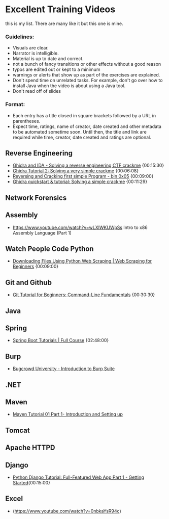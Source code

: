 # Excellent Training Videos
this is my list.  There are many like it but this one is mine.  
### Guidelines:
* Visuals are clear.  
* Narrator is intelligible.
* Material is up to date and correct.
* not a bunch of fancy transitions or other effects without a good reason
* typos are edited out or kept to a minimum
* warnings or alerts that show up as part of the exercises are explained.
* Don't spend time on unrelated tasks.  For example, don't go over how to install Java when the video is about using a Java tool.
* Don't read off of slides 

### Format:
* Each entry has a title closed in square brackets followed by a URL in parentheses.
* Expect time, ratings, name of creator, date created and other metadata to be automated sometime soon. Until then, the title and link are required while time, creator, date created and ratings are optional.  

## Reverse Engineering
* [Ghidra and IDA - Solving a reverse engineering CTF crackme](https://www.youtube.com/watch?v=S06pgk4DjFQ)  {00:15:30}
* [Ghidra Tutorial 2: Solving a very simple crackme](https://www.youtube.com/watch?v=yQTMvtutsjY) {00:06:08}
* [Reversing and Cracking first simple Program - bin 0x05](https://www.youtube.com/watch?v=VroEiMOJPm8) {00:09:00}
* [Ghidra quickstart & tutorial: Solving a simple crackme](https://www.youtube.com/watch?v=fTGTnrgjuGA) {00:11:29}

## Network Forensics
## Assembly
* https://www.youtube.com/watch?v=wLXIWKUWpSs Intro to x86 Assembly Language (Part 1)

## Watch People Code Python
* [Downloading Files Using Python Web Scraping | Web Scraping for Beginners](https://www.youtube.com/watch?v=0v1kp2JTZMA) {00:09:00}

## Git and Github
* [Git Tutorial for Beginners: Command-Line Fundamentals](https://www.youtube.com/watch?v=HVsySz-h9r4) {00:30:30}

## Java

## Spring
* [Spring Boot Tutorials | Full Course](https://www.youtube.com/watch?v=35EQXmHKZYs) {02:48:00}
## Burp
* [Bugcrowd University - Introduction to Burp Suite](https://www.youtube.com/watch?v=h2duGBZLEek)
## .NET

## Maven
* [Maven Tutorial 01 Part 1- Introduction and Setting up](https://www.youtube.com/watch?v=al7bRZzz4oU)
## Tomcat

## Apache HTTPD

## Django
* [Python Django Tutorial: Full-Featured Web App Part 1 - Getting Started](https://www.youtube.com/watch?v=UmljXZIypDc){00:15:00}

## Excel
* (https://www.youtube.com/watch?v=0nbkaYsR94c)
